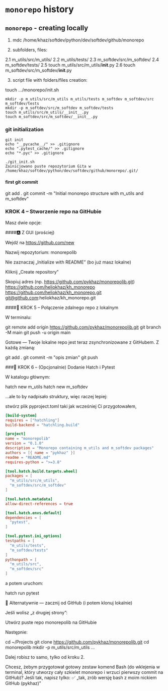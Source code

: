 # `monorepo` history

## `monorepo` - creating locally

1. mdc /home/khaz/softdev/python/dev/softdev/github/monorepo

2. subfolders, files:

2.1 m_utils/src/m_utils/
2.2 m_utils/tests/
2.3 m_softdev/src/m_softdev/
2.4 m_softdev/tests/
2.5 touch m_utils/src/m_utils/__init__.py
2.6 touch m_softdev/src/m_softdev/__init__.py

3. script file with folders/files creation:

touch …/monorepo/init.sh

```shell title=init.sh
mkdir -p m_utils/src/m_utils m_utils/tests m_softdev m_softdev/src m_softdev/tests
mkdir -p m_softdev/src/m_softdev m_softdev/tests
touch m_utils/src/m_utils/__init__.py
touch m_softdev/src/m_softdev/__init__.py
```

### git initialization

```shell title=git_init.sh
git init
echo "__pycache__/" >> .gitignore
echo ".pytest_cache/" >> .gitignore
echo "*.pyc" >> .gitignore
```
```shell
./git_init.sh 
Zainicjowano puste repozytorium Gita w /home/khaz/softdev/python/dev/softdev/github/monorepo/.git/
```

#### first git commit

git add .
git commit -m "Initial monorepo structure with m_utils and m_softdev"

### KROK 4 – Stworzenie repo na GitHubie

Masz dwie opcje:

####🅰️ Z GUI (prościej)

Wejdź na https://github.com/new

Nazwij repozytorium: monorepolib

Nie zaznaczaj „Initialize with README” (bo już masz lokalne)

Kliknij „Create repository”

Skopiuj adres (np. https://github.com/pykhaz/monorepolib.git)
https://github.com/heliokhaz/kh_monorepo
https://github.com/heliokhaz/kh_monorepo.git
git@github.com:heliokhaz/kh_monorepo.git

####🔗 KROK 5 – Połączenie zdalnego repo z lokalnym

W terminalu:

git remote add origin https://github.com/pykhaz/monorepolib.git
git branch -M main
git push -u origin main


Gotowe — Twoje lokalne repo jest teraz zsynchronizowane z GitHubem.
Z każdą zmianą:

git add .
git commit -m "opis zmian"
git push

###🧰 KROK 6 – (Opcjonalnie) Dodanie Hatch i Pytest

W katalogu głównym:

hatch new m_utils
hatch new m_softdev


...ale to by nadpisało struktury, więc raczej lepiej:

stwórz plik pyproject.toml taki jak wcześniej Ci przygotowałem,

```toml
[build-system]
requires = ["hatchling"]
build-backend = "hatchling.build"

[project]
name = "monorepolib"
version = "0.1.0"
description = "Monorepo containing m_utils and m_softdev packages"
authors = [{ name = "pykhaz" }]
readme = "README.md"
requires-python = ">=3.8"

[tool.hatch.build.targets.wheel]
packages = [
  "m_utils/src/m_utils",
  "m_softdev/src/m_softdev"
]

[tool.hatch.metadata]
allow-direct-references = true

[tool.hatch.envs.default]
dependencies = [
  "pytest",
]

[tool.pytest.ini_options]
testpaths = [
  "m_utils/tests",
  "m_softdev/tests"
]
pythonpath = [
  "m_utils/src",
  "m_softdev/src"
]
```

a potem uruchom:

hatch run pytest

🚀 Alternatywnie — zacznij od GitHub (i potem klonuj lokalnie)

Jeśli wolisz „z drugiej strony”:

Utwórz puste repo monorepolib na GitHubie

Następnie:

cd ~/Projects
git clone https://github.com/pykhaz/monorepolib.git
cd monorepolib
mkdir -p m_utils/src/m_utils ...


Dalej robisz to samo, tylko od kroku 2.

Chcesz, żebym przygotował gotowy zestaw komend Bash (do wklejenia w terminal, który utworzy cały szkielet monorepo i wrzuci pierwszy commit na GitHub)?
Jeśli tak, napisz tylko:
✅ „tak, zrób wersję bash z moim nickiem GitHub (pykhaz)”
